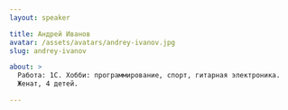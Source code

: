 ```yaml
---
layout: speaker

title: Андрей Иванов
avatar: /assets/avatars/andrey-ivanov.jpg
slug: andrey-ivanov

about: >
  Работа: 1С. Хобби: программирование, спорт, гитарная электроника. 
  Женат, 4 детей.

---
```


